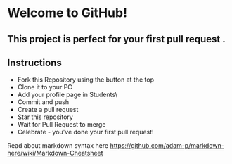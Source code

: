 # Welcome to GitHub!
## This project is perfect for your first pull request .

## Instructions

- Fork this Repository using the button at the top
- Clone it to your PC
- Add your profile page in Students\
- Commit and push
- Create a pull request
- Star this repository
- Wait for Pull Request to merge
- Celebrate - you've done your first pull request!


Read about markdown syntax here
https://github.com/adam-p/markdown-here/wiki/Markdown-Cheatsheet
 
